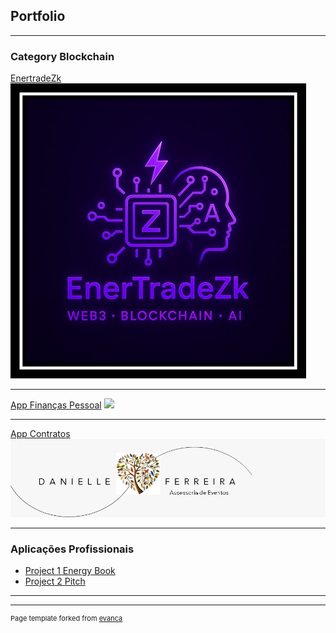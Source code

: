 ## Portfolio

---

### Category Blockchain 

[EnertradeZk](/sample_page)
<img src="images/logo.jpg?raw=true"/>

---
[App Finanças Pessoal](/pdf/sample_presentation.pdf)
<img src="images/çogo EDUGERA.jpg?raw=true"/>

---
[App Contratos](http://example.com/)
<img src="images/logo dani.jpg?raw=true"/>

---

### Aplicações Profissionais

- [Project 1 Energy Book](http://example.com/)
- [Project 2 Pitch](http://example.com/)


---




---
<p style="font-size:11px">Page template forked from <a href="https://github.com/evanca/quick-portfolio">evanca</a></p>
<!-- Remove above link if you don't want to attibute -->
